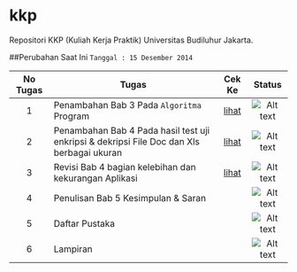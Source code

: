 kkp
===

Repositori KKP (Kuliah Kerja Praktik) Universitas Budiluhur Jakarta.

##Perubahan Saat Ini
`Tanggal : 15 Desember 2014`

| No Tugas   |      Tugas      | Cek Ke |  Status |
|:----------:|-------------|:-----:|:------:|
| 1 |  Penambahan Bab 3 Pada `Algoritma` Program |[lihat](https://github.com/yanwarrior/kkp/blob/master/Algoritma%20Program.md "")|![Alt text](http://icons.iconarchive.com/icons/hopstarter/sleek-xp-basic/24/Ok-icon.png) |
| 2 | Penambahan Bab 4 Pada hasil test uji enkripsi & dekripsi File Doc dan Xls berbagai ukuran |[lihat](https://github.com/yanwarrior/kkp/blob/master/Hasil%20Pengujian.md "")|![Alt text](http://icons.iconarchive.com/icons/hopstarter/sleek-xp-basic/24/Ok-icon.png)|
| 3 |Revisi Bab 4 bagian kelebihan dan kekurangan Aplikasi|[lihat](https://github.com/yanwarrior/kkp/blob/master/Kelebihan%20Kekurangan.md "")|![Alt text](http://icons.iconarchive.com/icons/hopstarter/sleek-xp-basic/24/Ok-icon.png)|
| 4 |Penulisan Bab 5 Kesimpulan & Saran||![Alt text](http://icons.iconarchive.com/icons/custom-icon-design/flatastic-2/24/process-info-icon.png)|
| 5 |Daftar Pustaka||![Alt text](http://icons.iconarchive.com/icons/custom-icon-design/flatastic-2/24/process-info-icon.png)|
| 6 |Lampiran||![Alt text](http://icons.iconarchive.com/icons/custom-icon-design/flatastic-2/24/process-info-icon.png)|

